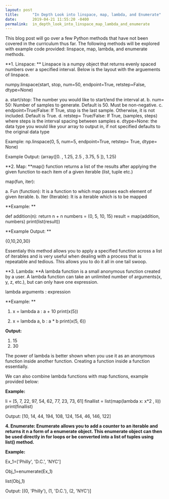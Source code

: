 ```yaml
---
layout: post
title:      "In Depth Look into linspace, map, lambda, and Enumerate"
date:       2019-04-21 11:55:20 -0400
permalink:  in_depth_look_into_linspace_map_lambda_and_enumerate
---
```



This blog post will go over a few Python methods that have not been covered in the curriculum thus far.  The following methods will be explored with example code provided: linspace, map, lambda, and enumerate methods. 

**1. Linspace: ** Linspace is a numpy object that returns evenly spaced numbers over a specified interval. Below is the layout with the arguements of linspace.

numpy.linspace(start, stop, num=50, endpoint=True, retstep=False, dtype=None)

a. start/stop: The number you would like to start/end the interval at.
b. num= 50: Number of samples to generate. Default is 50. Must be non-negative.
c. endpoint=True/False: If True, stop is the last sample. Otherwise, it is not included. Default is True.
d. retstep= True/False: If True, (samples, steps) where steps is the interval spacing between samples
e. dtype=None: the data type you would like your array to output in, if not specified defaults to the original data type

Example: np.linspace(0, 5, num=5, endpoint=True, retstep= True, dtype= None)

Example Output: (array([0. , 1.25, 2.5 , 3.75, 5 ]), 1.25)

**2. Map: **map() function returns a list of the results after applying the given function to each item of a given iterable (list, tuple etc.)

map(fun, iter): 

a. Fun (function): It is a function to which map passes each element of given iterable.
b. Iter (Iterable): It is a iterable which is to be mapped

**Example: **

def addition(n):
      return n + n
numbers = (0, 5, 10, 15) 
result = map(addition, numbers) 
print(list(result))

**Example Output: **

{0,10,20,30}

Essentialy this method allows you to apply a specified function across a list of iterables and is very useful when dealing with a process that is repeatable and tedious.  This allows you to do it all in one tail swoop. 

**3. Lambda: **A lambda function is a small anonymous function created by a user. A lambda function can take an unlimited number of arguments(x, y, z, etc.), but can only have one expression. 

lambda arguments : expression

**Example: **

1. x = lambda a : a + 10
    print(x(5))

2. x = lambda a, b : a * b
     print(x(5, 6))

**Output:**

1. 15
2. 30

The power of lambda is better shown when you use it as an anonymous function inside another function. Creating a function inside a function essentially. 

We can also combine lambda functions with map functions, example provided below:

**Example:**

li = [5, 7, 22, 97, 54, 62, 77, 23, 73, 61] 
finallist = list(map(lambda x: x*2 , li)) 
print(finallist)

Output: [10, 14, 44, 194, 108, 124, 154, 46, 146, 122]

**4. Enumerate: Enumerate allows you to add a counter to an iterable and returns it n a form of a enumerate object. This enumerate object can then be used directly in for loops or be converted into a list of tuples using list() method.**

**Example:**

Ex_1=['Philly', 'D.C.', 'NYC']

Obj_1=enumerate(Ex_1)

list(Obj_1)

Output: [(0, 'Philly'), (1, 'D.C.'), (2, 'NYC')]












